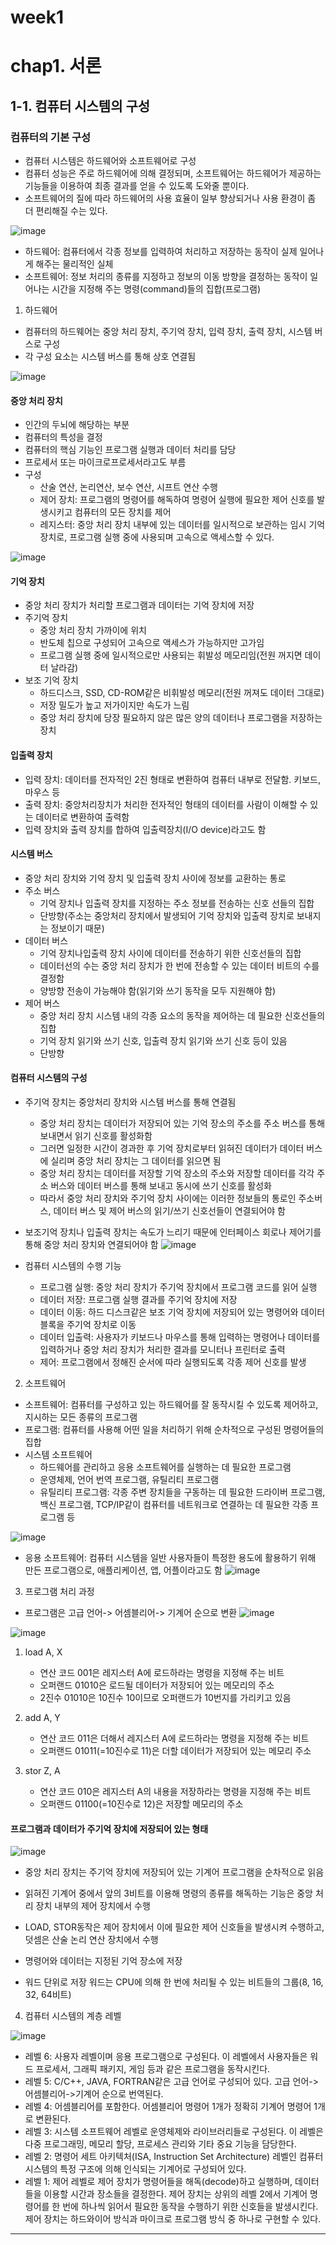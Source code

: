 # week1
# chap1. 서론

## 1-1. 컴퓨터 시스템의 구성
### 컴퓨터의 기본 구성
* 컴퓨터 시스템은 하드웨어와 소프트웨어로 구성
* 컴퓨터 성능은 주로 하드웨어에 의해 결정되며, 소프트웨어는 하드웨어가 제공하는 기능들을 이용하여 최종 결과를 얻을 수 있도록 도와줄 뿐이다.
* 소프트웨어의 질에 따라 하드웨어의 사용 효율이 일부 향상되거나 사용 환경이 좀 더 편리해질 수는 있다.

![image](https://github.com/user-attachments/assets/7d13d8e1-b102-4fdc-a762-3a012afa975e)
* 하드웨어: 컴퓨터에서 각종 정보를 입력하여 처리하고 저장하는 동작이 실제 일어나게 해주는 물리적인 실체
* 소프트웨어: 정보 처리의 종류를 지정하고 정보의 이동 방향을 결정하는 동작이 일어나는 시간을 지정해 주는 명령(command)들의 집합(프로그램)

1. 하드웨어

* 컴퓨터의 하드웨어는 중앙 처리 장치, 주기억 장치, 입력 장치, 출력 장치, 시스템 버스로 구성
* 각 구성 요소는 시스템 버스를 통해 상호 연결됨

![image](https://github.com/user-attachments/assets/31166a22-20f1-4fca-a1e7-871ff1f592fd)

#### 중앙 처리 장치
* 인간의 두뇌에 해당하는 부분
* 컴퓨터의 특성을 결정
* 컴퓨터의 핵심 기능인 프로그램 실행과 데이터 처리를 담당
* 프로세서 또는 마이크로프로세서라고도 부름
* 구성
  * 산술 연산, 논리연산, 보수 연산, 시프트 연산 수행
  * 제어 장치: 프로그램의 명령어를 해독하여 명령어 실행에 필요한 제어 신호를 발생시키고 컴퓨터의 모든 장치를 제어
  * 레지스터: 중앙 처리 장치 내부에 있는 데이터를 일시적으로 보관하는 임시 기억 장치로, 프로그램 실행 중에 사용되며 고속으로 액세스할 수 있다.

![image](https://github.com/user-attachments/assets/ad02dc28-87e9-4a6d-92b6-9cf29efaff96)

#### 기억 장치
* 중앙 처리 장치가 처리할 프로그램과 데이터는 기억 장치에 저장
* 주기억 장치
  * 중앙 처리 장치 가까이에 위치
  * 반도체 칩으로 구성되어 고속으로 액세스가 가능하지만 고가임
  * 프로그램 실행 중에 일시적으로만 사용되는 휘발성 메모리임(전원 꺼지면 데이터 날라감)
* 보조 기억 장치
  * 하드디스크, SSD, CD-ROM같은 비휘발성 메모리(전원 꺼져도 데이터 그대로)
  * 저장 밀도가 높고 저가이지만 속도가 느림
  * 중앙 처리 장치에 당장 필요하지 않은 많은 양의 데이터나 프로그램을 저장하는 장치
 
#### 입출력 장치
* 입력 장치: 데이터를 전자적인 2진 형태로 변환하여 컴퓨터 내부로 전달함. 키보드, 마우스 등
* 출력 장치: 중앙처리장치가 처리한 전자적인 형태의 데이터를 사람이 이해할 수 있는 데이터로 변환하여 출력함
* 입력 장치와 출력 장치를 합하여 입출력장치(I/O device)라고도 함

#### 시스템 버스
* 중앙 처리 장치와 기억 장치 및 입출력 장치 사이에 정보를 교환하는 통로
* 주소 버스
   * 기억 장치나 입출력 장치를 지정하는 주소 정보를 전송하는 신호 선들의 집합
   * 단방향(주소는 중앙처리 장치에서 발생되어 기억 장치와 입출력 장치로 보내지는 정보이기 때문)
* 데이터 버스
   * 기억 장치나입출력 장치 사이에 데이터를 전송하기 위한 신호선들의 집합
   * 데이터선의 수는 중앙 처리 장치가 한 번에 전송할 수 있는 데이터 비트의 수를 결정함
   * 양방향 전송이 가능해야 함(읽기와 쓰기 동작을 모두 지원해야 함)
* 제어 버스
   * 중앙 처리 장치 시스템 내의 각종 요소의 동작을 제어하는 데 필요한 신호선들의 집합
   * 기억 장치 읽기와 쓰기 신호, 입출력 장치 읽기와 쓰기 신호 등이 있음
   * 단방향
 
#### 컴퓨터 시스템의 구성
* 주기억 장치는 중앙처리 장치와 시스템 버스를 통해 연결됨
   * 중앙 처리 장치는 데이터가 저장되어 있는 기억 장소의 주소를 주소 버스를 통해 보내면서 읽기 신호를 활성화함
   * 그러면 일정한 시간이 경과한 후 기억 장치로부터 읽혀진 데이터가 데이터 버스에 실리며 중앙 처리 장치는 그 데이터를 읽으면 됨
   * 중앙 처리 장치는 데이터를 저장할 기억 장소의 주소와 저장할 데이터를 각각 주소 버스와 데이터 버스를 통해 보내고 동시에 쓰기 신호를 활성화
   * 따라서 중앙 처리 장치와 주기억 장치 사이에는 이러한 정보들의 통로인 주소버스, 데이터 버스 및 제어 버스의 읽기/쓰기 신호선들이 연결되어야 함

* 보조기억 장치나 입출력 장치는 속도가 느리기 때문에 인터페이스 회로나 제어기를 통해 중앙 처리 장치와 연결되어야 함
![image](https://github.com/user-attachments/assets/32bb9f34-97ca-4a95-b796-da51aafc78e9)

* 컴퓨터 시스템의 수행 기능
   * 프로그램 실행: 중앙 처리 장치가 주기억 장치에서 프로그램 코드를 읽어 실행
   * 데이터 저장: 프로그램 실행 결과를 주기억 장치에 저장
   * 데이터 이동: 하드 디스크같은 보조 기억 장치에 저장되어 있는 명령어와 데이터 블록을 주기억 장치로 이동
   * 데이터 입출력: 사용자가 키보드나 마우스를 통해 입력하는 명령어나 데이터를 입력하거나 중앙 처리 장치가 처리한 결과를 모니터나 프린터로 출력
   * 제어: 프로그램에서 정해진 순서에 따라 실행되도록 각종 제어 신호를 발생
 
2. 소프트웨어
* 소프트웨어: 컴퓨터를 구성하고 있는 하드웨어를 잘 동작시킬 수 있도록 제어하고, 지시하는 모든 종류의 프로그램
* 프로그램: 컴퓨터를 사용해 어떤 일을 처리하기 위해 순차적으로 구성된 명령어들의 집합
* 시스템 소프트웨어
   * 하드웨어를 관리하고 응용 소프트웨어를 실행하는 데 필요한 프로그램
   * 운영체제, 언어 번역 프로그램, 유틸리티 프로그램
   * 유틸리티 프로그램: 각종 주변 장치들을 구동하는 데 필요한 드라이버 프로그램, 백신 프로그램, TCP/IP같이 컴퓨터를 네트워크로 연결하는 데 필요한 각종 프로그램 등
 
![image](https://github.com/user-attachments/assets/1d5bbfb4-b9b9-45f3-bb4f-bda1b6df4101)

* 응용 소프트웨어: 컴퓨터 시스템을 일반 사용자들이 특정한 용도에 활용하기 위해 만든 프로그램으로, 애플리케이션, 앱, 어플이라고도 함
![image](https://github.com/user-attachments/assets/3609945e-8af0-46b3-9f0e-d6f8c947e17a)


3. 프로그램 처리 과정
* 프로그램은 고급 언어-> 어셈블리어-> 기계어 순으로 변환
![image](https://github.com/user-attachments/assets/46a031c1-11e4-4e95-9d35-fe4987cc1c93)

![image](https://github.com/user-attachments/assets/fd35bf93-945a-4ee1-94fc-38b20bd207ef)
   1. load A, X
       * 연산 코드 001은 레지스터 A에 로드하라는 명령을 지정해 주는 비트
       * 오퍼랜드 01010은 로드될 데이터가 저장되어 있는 메모리의 주소
       * 2진수 01010은 10진수 10이므로 오퍼랜드가 10번지를 가리키고 있음
     
   2. add A, Y
       * 연산 코드 011은 더해서 레지스터 A에 로드하라는 명령을 지정해 주는 비트
       * 오퍼랜드 01011(=10진수로 11)은 더할 데이터가 저장되어 있는 메모리 주소
  3. stor Z, A
       * 연산 코드 010은 레지스터 A의 내용을 저장하라는 명령을 지정해 주는 비트
       * 오퍼랜드 01100(=10진수로 12)은 저장할 메모리의 주소
    
#### 프로그램과 데이터가 주기억 장치에 저장되어 있는 형태
![image](https://github.com/user-attachments/assets/57f688e3-ba38-4a13-bcb6-1e4b849a4a04)
* 중앙 처리 장치는 주기억 장치에 저장되어 있는 기계어 프로그램을 순차적으로 읽음
* 읽혀진 기계어 중에서 앞의 3비트를 이용해 명령의 종류를 해독하는 기능은 중앙 처리 장치 내부의 제어 장치에서 수행
* LOAD, STOR동작은 제어 장치에서 이에 필요한 제어 신호들을 발생시켜 수행하고, 덧셈은 산술 논리 연산 장치에서 수행

* 명령어와 데이터는 지정된 기억 장소에 저장
* 워드 단위로 저장 워드는 CPU에 의해 한 번에 처리될 수 있는 비트들의 그룹(8, 16, 32, 64비트)

4. 컴퓨터 시스템의 계층 레벨

![image](https://github.com/user-attachments/assets/041c4f3f-f7fa-4445-b5d8-2f3db7e4c03b)

* 레벨 6: 사용자 레벨이며 응용 프로그램으로 구성된다. 이 레벨에서 사용자들은 워드 프로세서, 그래픽 패키지, 게임 등과 같은 프로그램을 동작시킨다.
* 레벨 5: C/C++, JAVA, FORTRAN같은 고급 언어로 구성되어 있다. 고급 언어->어셈블리어->기계어 순으로 번역된다.
* 레벨 4: 어셈블리어를 포함한다. 어셈블리어 명령어 1개가 정확히 기계어 명령어 1개로 변환된다.
* 레벨 3: 시스템 소프트웨어 레벨로 운영체제와 라이브러리들로 구성된다. 이 레벨은 다중 프로그래밍, 메모리 할당, 프로세스 관리와 기타 중요 기능을 담당한다.
* 레벨 2: 명령어 세트 아키텍처(ISA, Instruction Set Architecture) 레벨인 컴퓨터 시스템의 특정 구조에 의해 인식되는 기계어로 구성되어 있다.
* 레벨 1: 제어 레벨로 제어 장치가 명령어들을 해독(decode)하고 실행하며, 데이터들을 이용할 시간과 장소들을 결정한다. 제어 장치는 상위의 레벨 2에서 기계어 명령어를 한 번에 하나씩 읽어서 필요한 동작을 수행하기 위한 신호들을 발생시킨다. 제어 장치는 하드와이어 방식과 마이크로 프로그램 방식 중 하나로 구현할 수 있다.

---

